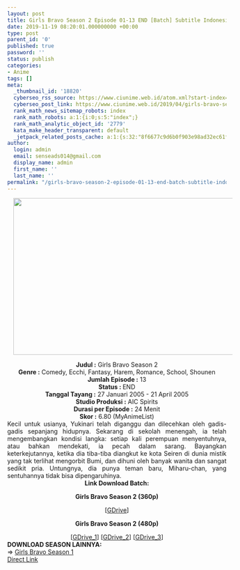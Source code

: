 ```yaml
---
layout: post
title: Girls Bravo Season 2 Episode 01-13 END [Batch] Subtitle Indonesia
date: 2019-11-19 08:20:01.000000000 +00:00
type: post
parent_id: '0'
published: true
password: ''
status: publish
categories:
- Anime
tags: []
meta:
  _thumbnail_id: '18820'
  cyberseo_rss_source: https://www.ciunime.web.id/atom.xml?start-index=1951&max-results=150
  cyberseo_post_link: https://www.ciunime.web.id/2019/04/girls-bravo-season-2-episode-01-13-end.html
  rank_math_news_sitemap_robots: index
  rank_math_robots: a:1:{i:0;s:5:"index";}
  rank_math_analytic_object_id: '2779'
  kata_make_header_transparent: default
  _jetpack_related_posts_cache: a:1:{s:32:"8f6677c9d6b0f903e98ad32ec61f8deb";a:2:{s:7:"expires";i:1654269049;s:7:"payload";a:0:{}}}
author:
  login: admin
  email: senseads014@gmail.com
  display_name: admin
  first_name: ''
  last_name: ''
permalink: "/girls-bravo-season-2-episode-01-13-end-batch-subtitle-indonesia/"
---
```

<div class="separator" style="clear: both; text-align: center;"><a href="https://1.bp.blogspot.com/-AaYQi4xZHsY/XL2Nv6V_pZI/AAAAAAAAS3U/YSdyLGs8uZECZYxp5O4DFKJfynGEqlMtQCPcBGAYYCw/s1600/Girls%2BBravo%2BSeason%2B2.jpg" imageanchor="1" style="margin-left: 1em; margin-right: 1em;"><img border="0" data-original-height="720" data-original-width="1280" height="360" src="{{ site.baseurl }}/assets/2019/11/Girls%2BBravo%2BSeason%2B2.jpg" width="640" /></a></div>
<p>
<div style="text-align: center;"><b>Judul</b><b><b> </b>:</b> Girls Bravo Season 2</div>
<div style="text-align: center;"><b><b>Genre :</b></b> Comedy, Ecchi, Fantasy, Harem, Romance, School, Shounen</div>
<div style="text-align: center;"><b>Jumlah Episode :</b> 13<br /><b>Status :&nbsp;</b>END<br /><b>Tanggal Tayang :</b> 27 Januari 2005 - 21 April 2005<br /><b>Studio Produksi :</b> AIC Spirits<br /><b>Durasi per Episode :</b> 24 Menit</div>
<div style="text-align: center;"><b>Skor :</b> 6.80 (MyAnimeList)</div>
<div style="text-align: center;"></div>
<div style="text-align: justify;">Kecil untuk usianya, Yukinari telah diganggu dan dilecehkan oleh gadis-gadis sepanjang hidupnya. Sekarang di sekolah menengah, ia telah mengembangkan kondisi langka: setiap kali perempuan menyentuhnya, atau bahkan mendekati, ia pecah dalam sarang. Bayangkan keterkejutannya, ketika dia tiba-tiba diangkut ke kota Seiren di dunia mistik yang tak terlihat mengorbit Bumi, dan dihuni oleh banyak wanita dan sangat sedikit pria. Untungnya, dia punya teman baru, Miharu-chan, yang sentuhannya tidak bisa dipengaruhinya.</div>
<div style="text-align: justify;"></div>
<div style="text-align: justify;"></div>
<div style="text-align: center;"><b>Link Download Batch:</b></div>
<div style="text-align: center;">
<div style="text-align: center;"></div>
<p><b>Girls Bravo Season 2 (360p)</b>
<div style="text-align: center;">[<a href="https://drive.google.com/uc?export=download&amp;id=1eyrtd59gKv4xibg-sdAeB8j5oIKooLmC" target="_blank" rel="noopener">GDrive</a>]</div>
<p><b>Girls Bravo Season 2 (480p)</b></div>
<div style="text-align: center;">[<a href="https://drive.google.com/uc?id=14g6jpDpHn8vJpgXdOlVCVVHdmipxdt-B" target="_blank" rel="noopener">GDrive_1</a>] [<a href="https://drive.google.com/uc?id=1Q6aQevMmqMfwtCF_EjAeCfHKOGEG-nsc" target="_blank" rel="noopener">GDrive_2</a>] [<a href="https://drive.google.com/uc?export=download&amp;id=192gYWtkTvw2AaRKAIoG4aiM61doELTMW" target="_blank" rel="noopener">GDrive_3</a>]
<div style="text-align: left;"></div>
<div style="text-align: left;"></div>
<div style="text-align: left;"><b>DOWNLOAD SEASON LAINNYA:</b></div>
<div style="text-align: left;"></div>
<div style="text-align: left;">=&gt;&nbsp;<a href="https://www.ciunime.web.id/2019/04/girls-bravo-season-1-episode-01-11-end.html" target="_blank" rel="noopener">Girls Bravo Season 1</a></div>
<div style="text-align: left;"></div>
</div>
<link rel="stylesheet" href="https://cdnjs.cloudflare.com/ajax/libs/font-awesome/4.7.0/css/font-awesome.min.css" />
<div class="divbtn"> <a href="https://handymansurrender.com/fihup8buzv?key=94550f7ce39444073321dde3b8782f97" class="btn"><i class="fa fa-download"></i> Direct Link</a> </div>

